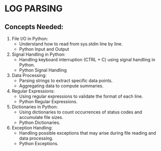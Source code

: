 # LOG PARSING

## Concepts Needed:
1. File I/O in Python:
    - Understand how to read from sys.stdin line by line.
    - Python Input and Output  
2. Signal Handling in Python:
    - Handling keyboard interruption (CTRL + C) using signal handling in Python.
    - Python Signal Handling  
3. Data Processing:
    - Parsing strings to extract specific data points.
    - Aggregating data to compute summaries.  
4. Regular Expressions:
    - Using regular expressions to validate the format of each line.
    - Python Regular Expressions.  
5. Dictionaries in Python:
    - Using dictionaries to count occurrences of status codes and accumulate file sizes.
    - Python Dictionaries.  
6. Exception Handling:
    - Handling possible exceptions that may arise during file reading and data processing.
    - Python Exceptions.  
